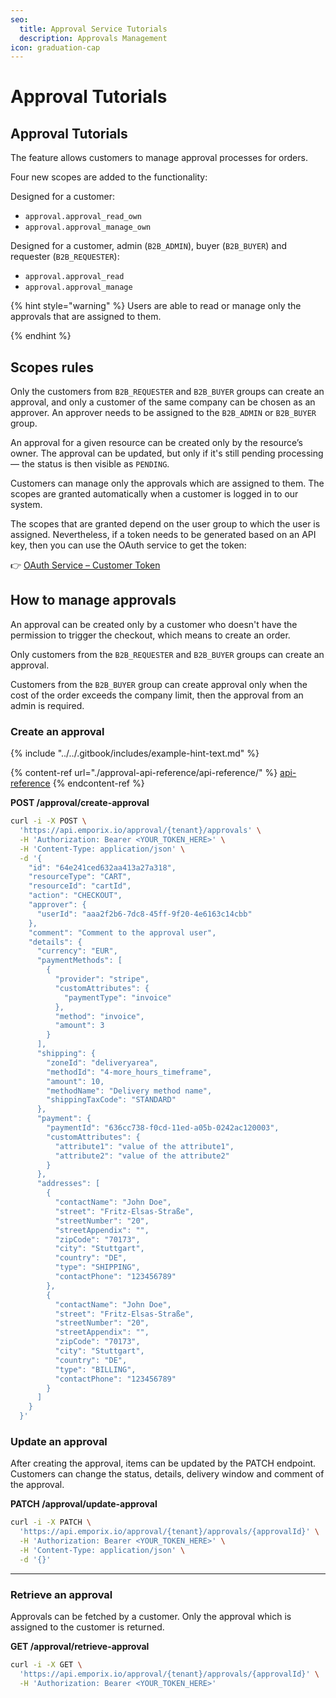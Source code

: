 ```yaml
---
seo:
  title: Approval Service Tutorials
  description: Approvals Management
icon: graduation-cap
---
```


# Approval Tutorials

## Approval Tutorials

The feature allows customers to manage approval processes for orders.

Four new scopes are added to the functionality:

Designed for a customer:

* `approval.approval_read_own`
* `approval.approval_manage_own`

Designed for a customer, admin (`B2B_ADMIN`), buyer (`B2B_BUYER`) and requester (`B2B_REQUESTER`):

* `approval.approval_read`
* `approval.approval_manage`

{% hint style="warning" %}
Users are able to read or manage only the approvals that are assigned to them.

{% endhint %}

## Scopes rules

Only the customers from `B2B_REQUESTER` and `B2B_BUYER` groups can create an approval, and only a customer of the same company can be chosen as an approver. An approver needs to be assigned to the `B2B_ADMIN` or `B2B_BUYER` group.

An approval for a given resource can be created only by the resource’s owner. The approval can be updated, but only if it's still pending processing — the status is then visible as `PENDING`.

Customers can manage only the approvals which are assigned to them. The scopes are granted automatically when a customer is logged in to our system.

The scopes that are granted depend on the user group to which the user is assigned. Nevertheless, if a token needs to be generated based on an API key, then you can use the OAuth service to get the token:

👉 [OAuth Service – Customer Token](https://developer.emporix.io/docs/openapi/oauth/#tag/Customer-Token)

## How to manage approvals

An approval can be created only by a customer who doesn't have the permission to trigger the checkout, which means to create an order.

Only customers from the `B2B_REQUESTER` and `B2B_BUYER` groups can create an approval.

Customers from the `B2B_BUYER` group can create approval only when the cost of the order exceeds the company limit, then the approval from an admin is required.

### Create an approval

{% include "../../.gitbook/includes/example-hint-text.md" %}

{% content-ref url="./approval-api-reference/api-reference/" %}
[api-reference](./approval-api-reference/)
{% endcontent-ref %}

**POST /approval/create-approval**

```bash
curl -i -X POST \
  'https://api.emporix.io/approval/{tenant}/approvals' \
  -H 'Authorization: Bearer <YOUR_TOKEN_HERE>' \
  -H 'Content-Type: application/json' \
  -d '{
    "id": "64e241ced632aa413a27a318",
    "resourceType": "CART",
    "resourceId": "cartId",
    "action": "CHECKOUT",
    "approver": {
      "userId": "aaa2f2b6-7dc8-45ff-9f20-4e6163c14cbb"
    },
    "comment": "Comment to the approval user",
    "details": {
      "currency": "EUR",
      "paymentMethods": [
        {
          "provider": "stripe",
          "customAttributes": {
            "paymentType": "invoice"
          },
          "method": "invoice",
          "amount": 3
        }
      ],
      "shipping": {
        "zoneId": "deliveryarea",
        "methodId": "4-more_hours_timeframe",
        "amount": 10,
        "methodName": "Delivery method name",
        "shippingTaxCode": "STANDARD"
      },
      "payment": {
        "paymentId": "636cc738-f0cd-11ed-a05b-0242ac120003",
        "customAttributes": {
          "attribute1": "value of the attribute1",
          "attribute2": "value of the attribute2"
        }
      },
      "addresses": [
        {
          "contactName": "John Doe",
          "street": "Fritz-Elsas-Straße",
          "streetNumber": "20",
          "streetAppendix": "",
          "zipCode": "70173",
          "city": "Stuttgart",
          "country": "DE",
          "type": "SHIPPING",
          "contactPhone": "123456789"
        },
        {
          "contactName": "John Doe",
          "street": "Fritz-Elsas-Straße",
          "streetNumber": "20",
          "streetAppendix": "",
          "zipCode": "70173",
          "city": "Stuttgart",
          "country": "DE",
          "type": "BILLING",
          "contactPhone": "123456789"
        }
      ]
    }
  }'
```

### Update an approval

After creating the approval, items can be updated by the PATCH endpoint. Customers can change the status, details, delivery window and comment of the approval.

**PATCH /approval/update-approval**

```bash
curl -i -X PATCH \
  'https://api.emporix.io/approval/{tenant}/approvals/{approvalId}' \
  -H 'Authorization: Bearer <YOUR_TOKEN_HERE>' \
  -H 'Content-Type: application/json' \
  -d '{}'
```

***

### Retrieve an approval

Approvals can be fetched by a customer. Only the approval which is assigned to the customer is returned.

**GET /approval/retrieve-approval**

```bash
curl -i -X GET \
  'https://api.emporix.io/approval/{tenant}/approvals/{approvalId}' \
  -H 'Authorization: Bearer <YOUR_TOKEN_HERE>'
```
